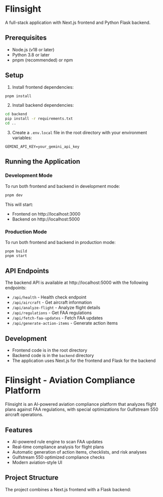 # Flinsight

A full-stack application with Next.js frontend and Python Flask backend.

## Prerequisites

- Node.js (v18 or later)
- Python 3.8 or later
- pnpm (recommended) or npm

## Setup

1. Install frontend dependencies:
```bash
pnpm install
```

2. Install backend dependencies:
```bash
cd backend
pip install -r requirements.txt
cd ..
```

3. Create a `.env.local` file in the root directory with your environment variables:
```
GEMINI_API_KEY=your_gemini_api_key
```

## Running the Application

### Development Mode
To run both frontend and backend in development mode:
```bash
pnpm dev
```
This will start:
- Frontend on http://localhost:3000
- Backend on http://localhost:5000

### Production Mode
To run both frontend and backend in production mode:
```bash
pnpm build
pnpm start
```

## API Endpoints

The backend API is available at http://localhost:5000 with the following endpoints:
- `/api/health` - Health check endpoint
- `/api/aircraft` - Get aircraft information
- `/api/analyze-flight` - Analyze flight details
- `/api/regulations` - Get FAA regulations
- `/api/fetch-faa-updates` - Fetch FAA updates
- `/api/generate-action-items` - Generate action items

## Development

- Frontend code is in the root directory
- Backend code is in the `backend` directory
- The application uses Next.js for the frontend and Flask for the backend

# Flinsight - Aviation Compliance Platform

Flinsight is an AI-powered aviation compliance platform that analyzes flight plans against FAA regulations, with special optimizations for Gulfstream 550 aircraft operations.

## Features

- AI-powered rule engine to scan FAA updates
- Real-time compliance analysis for flight plans
- Automatic generation of action items, checklists, and risk analyses
- Gulfstream 550 optimized compliance checks
- Modern aviation-style UI

## Project Structure

The project combines a Next.js frontend with a Flask backend:

